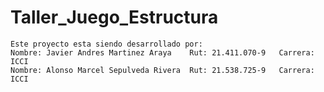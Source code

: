 # Taller_Juego_Estructura
```bison
Este proyecto esta siendo desarrollado por:
Nombre: Javier Andres Martinez Araya    Rut: 21.411.070-9   Carrera: ICCI
Nombre: Alonso Marcel Sepulveda Rivera  Rut: 21.538.725-9   Carrera: ICCI
```
